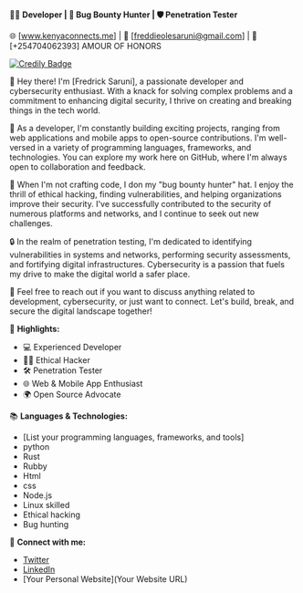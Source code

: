 👨‍💻 **Developer | 🐛 Bug Bounty Hunter | 🛡️ Penetration Tester**

🌐 [www.kenyaconnects.me] | 📧 [freddieolesaruni@gmail.com] | 📱 [+254704062393]
                                                    AMOUR OF HONORS

[![Credily Badge](https://www.credly.com/badges/c7f8e359-72d5-4052-9fc7-8bdb3d061614/public_url)](https://www.credly.com/badges/c7f8e359-72d5-4052-9fc7-8bdb3d061614/public_url)

👋 Hey there! I'm [Fredrick Saruni], a passionate developer and cybersecurity enthusiast. With a knack for solving complex problems and a commitment to enhancing digital security, I thrive on creating and breaking things in the tech world.

🚀 As a developer, I'm constantly building exciting projects, ranging from web applications and mobile apps to open-source contributions. I'm well-versed in a variety of programming languages, frameworks, and technologies. You can explore my work here on GitHub, where I'm always open to collaboration and feedback.

🐞 When I'm not crafting code, I don my "bug bounty hunter" hat. I enjoy the thrill of ethical hacking, finding vulnerabilities, and helping organizations improve their security. I've successfully contributed to the security of numerous platforms and networks, and I continue to seek out new challenges.

🔒 In the realm of penetration testing, I'm dedicated to identifying vulnerabilities in systems and networks, performing security assessments, and fortifying digital infrastructures. Cybersecurity is a passion that fuels my drive to make the digital world a safer place.

💬 Feel free to reach out if you want to discuss anything related to development, cybersecurity, or just want to connect. Let's build, break, and secure the digital landscape together!

🌟 **Highlights:**
- 💻 Experienced Developer
- 🕵️‍♂️ Ethical Hacker
- 🛠️ Penetration Tester
- 🌐 Web & Mobile App Enthusiast
- 🌍 Open Source Advocate

📚 **Languages & Technologies:**
- [List your programming languages, frameworks, and tools]
- python
- Rust
- Rubby
- Html
- css
- Node.js
- Linux skilled
- Ethical hacking
- Bug hunting
  

🔗 **Connect with me:**
- [Twitter](https://twitter.com/YourTwitterHandle)
- [LinkedIn](https://www.linkedin.com/in/YourLinkedInProfile)
- [Your Personal Website](Your Website URL)
